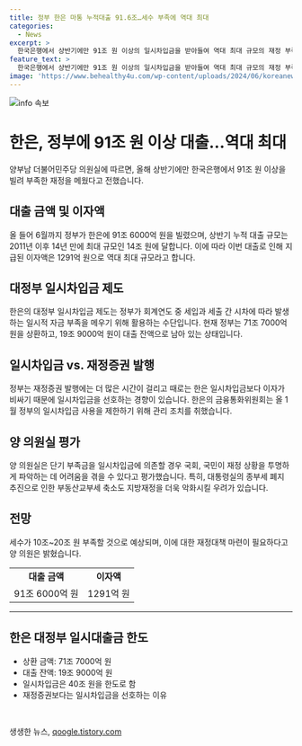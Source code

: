 ```yaml
---
title: 정부 한은 마통 누적대출 91.6조…세수 부족에 역대 최대
categories:
  - News
excerpt: >
  한국은행에서 상반기에만 91조 원 이상의 일시차입금을 받아들여 역대 최대 규모의 재정 부족을 메웠다. 이에 따라 정부는 올해 상반기에만 1300억 원의 이자를 지급했는데, 이는 역대 최대 규모다. 한은의 일시차입금 제도는 정부의 자금 부족을 임시적으로 메우는 데 사용되는데, 현재 19조 9000억 원의 대출 잔액이 남아있는 상황이다. 정부는 재정증권 보다는 일시차입금을 선호하며, 이에 대한 금리는 통화안정증권의 일평균 유통금리에 0.1%포인트를 더해 계산된다. 양부남 의원실은 정부가 재정 부족을 계속해서 일시차입금에 의존할 경우 국회와 국민이 재정 상황을 파악하기 어려워질 수 있다고 우려하고 있다. 지방재정의 악화 가능성도 우려되고 있으며, 대책이 필요하다고 강조했다.
feature_text: >
  한국은행에서 상반기에만 91조 원 이상의 일시차입금을 받아들여 역대 최대 규모의 재정 부족을 메웠다. 이에 따라 정부는 올해 상반기에만 1300억 원의 이자를 지급했는데, 이는 역대 최대 규모다. 한은의 일시차입금 제도는 정부의 자금 부족을 임시적으로 메우는 데 사용되는데, 현재 19조 9000억 원의 대출 잔액이 남아있는 상황이다. 정부는 재정증권 보다는 일시차입금을 선호하며, 이에 대한 금리는 통화안정증권의 일평균 유통금리에 0.1%포인트를 더해 계산된다. 양부남 의원실은 정부가 재정 부족을 계속해서 일시차입금에 의존할 경우 국회와 국민이 재정 상황을 파악하기 어려워질 수 있다고 우려하고 있다. 지방재정의 악화 가능성도 우려되고 있으며, 대책이 필요하다고 강조했다.
image: 'https://www.behealthy4u.com/wp-content/uploads/2024/06/koreanews.jpg'
---
```


<p><img src="https://www.behealthy4u.com/wp-content/uploads/2024/06/koreanews.jpg" alt="info 속보" /></p>

<h1 data-ke-size="size26">한은, 정부에 91조 원 이상 대출…역대 최대</h1>

<p data-ke-size="size16">양부남 더불어민주당 의원실에 따르면, 올해 상반기에만 한국은행에서 91조 원 이상을 빌려 부족한 재정을 메웠다고 전했습니다.</p>

<h2 data-ke-size="size24">대출 금액 및 이자액</h2>

<p data-ke-size="size16">올 들어 6월까지 정부가 한은에 91조 6000억 원을 빌렸으며, 상반기 누적 대출 규모는 2011년 이후 14년 만에 최대 규모인 14조 원에 달합니다. 이에 따라 이번 대출로 인해 지급된 이자액은 1291억 원으로 역대 최대 규모라고 합니다.</p>

<h2 data-ke-size="size24">대정부 일시차입금 제도</h2>

<p data-ke-size="size16">한은의 대정부 일시차입금 제도는 정부가 회계연도 중 세입과 세출 간 시차에 따라 발생하는 일시적 자금 부족을 메우기 위해 활용하는 수단입니다. 현재 정부는 71조 7000억 원을 상환하고, 19조 9000억 원이 대출 잔액으로 남아 있는 상태입니다.</p>

<h2 data-ke-size="size24">일시차입금 vs. 재정증권 발행</h2>

<p data-ke-size="size16">정부는 재정증권 발행에는 더 많은 시간이 걸리고 때로는 한은 일시차입금보다 이자가 비싸기 때문에 일시차입금을 선호하는 경향이 있습니다. 한은의 금융통화위원회는 올 1월 정부의 일시차입금 사용을 제한하기 위해 관리 조치를 취했습니다.</p>

<h2 data-ke-size="size24">양 의원실 평가</h2>

<p data-ke-size="size16">양 의원실은 단기 부족금을 일시차입금에 의존할 경우 국회, 국민이 재정 상황을 투명하게 파악하는 데 어려움을 겪을 수 있다고 평가했습니다. 특히, 대통령실의 종부세 폐지 추진으로 인한 부동산교부세 축소도 지방재정을 더욱 악화시킬 우려가 있습니다.</p>

<h2 data-ke-size="size24">전망</h2>

<p data-ke-size="size16">세수가 10조~20조 원 부족할 것으로 예상되며, 이에 대한 재정대책 마련이 필요하다고 양 의원은 밝혔습니다.</p>

<table>
    <tbody>
        <tr>
            <td style="text-align: center; height: 17px;"><b>대출 금액</b></td>
            <td style="text-align: center; height: 17px;"><b>이자액</b></td>
        </tr>
        <tr>
            <td style="text-align: center;">91조 6000억 원</td>
            <td style="text-align: center;">1291억 원</td>
        </tr>
    </tbody>
</table>

<hr>

<h2 data-ke-size="size24">한은 대정부 일시대출금 한도</h2>

<ul>
    <li>상환 금액: 71조 7000억 원</li>
    <li>대출 잔액: 19조 9000억 원</li>
    <li>일시차입금은 40조 원을 한도로 함</li>
    <li>재정증권보다는 일시차입금을 선호하는 이유</li>
</ul>

<p data-ke-size="size16">&nbsp;</p>
생생한 뉴스, <a href="https://qoogle.tistory.com" rel="dofollow">qoogle.tistory.com</a>


